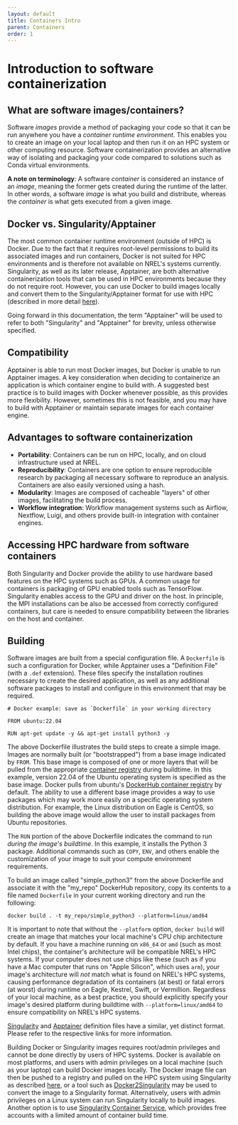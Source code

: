 ```yaml
---
layout: default
title: Containers Intro
parent: Containers
order: 1
---
```


# Introduction to software containerization

## What are software images/containers?
Software *images* provide a method of packaging your code so that it can be run anywhere you have a *container runtime environment*. This enables you to create an image on your local laptop and then run it on an HPC system or other computing resource. Software containerization provides an alternative way of isolating and packaging your code compared to solutions such as Conda virtual environments. 

**A note on terminology**: A software *container* is considered an instance of an *image*, meaning the former gets created during the runtime of the latter. In other words, a software *image* is what you build and distribute, whereas the *container* is what gets executed from a given image.

## Docker vs. Singularity/Apptainer
The most common container runtime environment (outside of HPC) is Docker. Due to the fact that it requires root-level permissions to build its associated images and run containers, Docker is not suited for HPC environments and is therefore not available on NREL's systems currently. Singularity, as well as its later release, Apptainer, are both alternative containerization tools that can be used in HPC environments because they do not require root. However, you can use Docker to build images locally and convert them to the Singularity/Apptainer format for use with HPC (described in more detail [here](index.md#building)).

Going forward in this documentation, the term "Apptainer" will be used to refer to both "Singularity" and "Apptainer" for brevity, unless otherwise specified. 

## Compatibility 
Apptainer is able to run most Docker images, but Docker is unable to run Apptainer images. A key consideration when deciding to containerize an application is which container engine to build with. A suggested best practice is to build images with Docker whenever possible, as this provides more flexibility. However, sometimes this is not feasible, and you may have to build with Apptainer or maintain separate images for each container engine.



## Advantages to software containerization
* **Portability**: Containers can be run on HPC, locally, and on cloud infrastructure used at NREL. 
* **Reproducibility**: Containers are one option to ensure reproducible research by packaging all necessary software to reproduce an analysis. Containers are also easily versioned using a hash.
* **Modularity**: Images are composed of cacheable "layers" of other images, facilitating the build process.
* **Workflow integration**: Workflow management systems such as Airflow, Nextflow, Luigi, and others provide built-in integration with container engines. 

## Accessing HPC hardware from software containers
Both Singularity and Docker provide the ability to use hardware based features on the HPC systems such as GPUs. A common usage for containers is packaging of GPU enabled tools such as TensorFlow. Singularity enables access to the GPU and driver on the host. In principle, the MPI installations can be also be accessed from correctly configured containers, but care is needed to ensure compatibility between the libraries on the host and container.

## Building
Software images are built from a special configuration file. A `Dockerfile` is such a configuration for Docker, while Apptainer uses a "Definition File" (with a `.def` extension). These files specify the installation routines necessary to create the desired application, as well as any additional software packages to install and configure in this environment that may be required.
```
# Docker example: save as `Dockerfile` in your working directory

FROM ubuntu:22.04

RUN apt-get update -y && apt-get install python3 -y
```

The above Dockerfile illustrates the build steps to create a simple image. Images are normally built (or "bootstrapped") from a base image indicated by `FROM`. This base image is composed of one or more layers that will be pulled from the appropriate [container registry](registries.md) during buildtime. In this example, version 22.04 of the Ubuntu operating system is specified as the base image. Docker pulls from ubuntu's [DockerHub container registry](https://hub.docker.com/_/ubuntu) by default. The ability to use a different base image provides a way to use packages which may work more easily on a specific operating system distribution. For example, the Linux distribution on Eagle is CentOS, so building the above image would allow the user to install packages from Ubuntu repositories.

The `RUN` portion of the above Dockerfile indicates the command to run *during the image's buildtime*. In this example, it installs the Python 3 package. Additional commands such as `COPY`, `ENV`, and others enable the customization of your image to suit your compute environment requirements. 

To build an image called "simple_python3" from the above Dockerfile and associate it with the "my_repo" DockerHub repository, copy its contents to a file named `Dockerfile` in your current working directory and run the following:

```
docker build . -t my_repo/simple_python3 --platform=linux/amd64
```

It is important to note that without the `--platform` option, `docker build` will create an image that matches your local machine's CPU chip architecture by default. If you have a machine running on `x86_64` or `amd` (such as most Intel chips), the container's architecture will be compatible NREL's HPC systems. If your computer does not use chips like these (such as if you have a Mac computer that runs on "Apple Silicon", which uses `arm`), your image's architecture will *not* match what is found on NREL's HPC systems, causing performance degradation of its containers (at best) or fatal errors (at worst) during runtime on Eagle, Kestrel, Swift, or Vermillion. Regardless of your local machine, as a best practice, you should explicitly specify your image's desired platform during buildtime with `--platform=linux/amd64` to ensure compatibility on NREL's HPC systems.

[Singularity](https://docs.sylabs.io/guides/latest/user-guide/definition_files.html) and [Apptainer](https://apptainer.org/docs/user/main/definition_files.html) definition files have a similar, yet distinct format. Please refer to the respective links for more information.

Building Docker or Singularity images requires root/admin privileges and cannot be done directly by users of HPC systems. Docker is available on most platforms, and users with admin privileges on a local machine (such as your laptop) can build Docker images locally. The Docker image file can then be pushed to a registry and pulled on the HPC system using Singularity as described [here](registries.md), or a tool such as [Docker2Singularity](https://github.com/singularityhub/docker2singularity) may be used to convert the image to a Singularity format. Alternatively, users with admin privileges on a Linux system can run Singularity locally to build images. Another option is to use [Singularity Container Service](https://cloud.sylabs.io/), which provides free accounts with a limited amount of container build time.